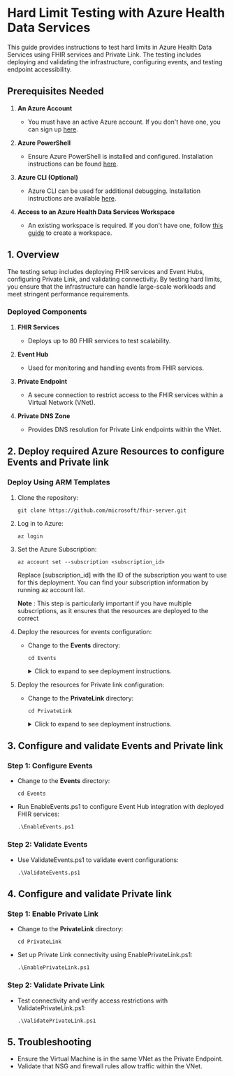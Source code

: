 # Hard Limit Testing with Azure Health Data Services
 
This guide provides instructions to test hard limits in Azure Health Data Services using FHIR services and Private Link. The testing includes deploying and validating the infrastructure, configuring events, and testing endpoint accessibility.
 
## Prerequisites Needed
 
1. **An Azure Account**
    * You must have an active Azure account. If you don't have one, you can sign up [here](https://azure.microsoft.com/free/).
 
2. **Azure PowerShell**
    * Ensure Azure PowerShell is installed and configured. Installation instructions can be found [here](https://docs.microsoft.com/powershell/azure/).
 
3. **Azure CLI (Optional)**
    * Azure CLI can be used for additional debugging. Installation instructions are available [here](https://docs.microsoft.com/cli/azure/).
    
4. **Access to an Azure Health Data Services Workspace**
    * An existing workspace is required. If you don't have one, follow [this guide](https://docs.microsoft.com/azure/healthcare-apis/fhir/) to create a workspace.
 
## 1. Overview
 
The testing setup includes deploying FHIR services and Event Hubs, configuring Private Link, and validating connectivity. By testing hard limits, you ensure that the infrastructure can handle large-scale workloads and meet stringent performance requirements.
 
### Deployed Components
 
1. **FHIR Services**
    * Deploys up to 80 FHIR services to test scalability.
 
2. **Event Hub**
    * Used for monitoring and handling events from FHIR services.
 
3. **Private Endpoint**
    * A secure connection to restrict access to the FHIR services within a Virtual Network (VNet).
 
4. **Private DNS Zone**
    * Provides DNS resolution for Private Link endpoints within the VNet.
 
## 2. Deploy required Azure Resources to configure Events and Private link
 
### Deploy Using ARM Templates
 
1. Clone the repository:
    ```
    git clone https://github.com/microsoft/fhir-server.git
    ```
 
2. Log in to Azure:
    ```
    az login
    ```
 
3. Set the Azure Subscription:
    ```
    az account set --subscription <subscription_id>
    ```
    Replace [subscription_id] with the ID of the subscription you want to use for this deployment. You can find your subscription information by running az account list.

    **Note** : This step is particularly important if you have multiple subscriptions, as it ensures that the resources are deployed to the correct

4. Deploy the resources for events configuration:

    * Change to the **Events** directory:  
        ```
        cd Events
        ```
        <details>
        <summary>Click to expand to see deployment instructions.</summary>
        <br/>

        * To deploy the required resources for Events configuration, use the following command:
            ```
            az deployment group create --resource-group <resource_group_name> --template-file <template_file> --parameters <parameters_file>
            ```
            
            ### Parameters
            
            | Parameter | Description | Example Value |
            |-----------|-------------|---------------|
            | prefix | Unique prefix for naming resources | "test" |
            | fhirServiceCount | Number of FHIR services to deploy | 80 |
            | eventHubNamespaceName | Name of the Event Hub namespace | "myeventhubns" |
            | eventHubName | Name of the Event Hub instance | "myeventhub" |
        
        </details>

5. Deploy the resources for Private link configuration:
    * Change to the **PrivateLink** directory:  
        ```
        cd PrivateLink
        ```
        <details>
        <summary>Click to expand to see deployment instructions.</summary>
        <br/>

        *  To deploy the required resources for Private Link configuration, use the following command:
            ```
            az deployment group create --resource-group <resource_group_name> --template-file <template_file> --parameters <parameters_file>
            ```
            
            ### Parameters
            
            | Parameter | Description | Example Value |
            |-----------|-------------|---------------|
            | workspaceName | Name of the Azure Health Data Services workspace. | "testworkspace" |
            | location | Azure region where the resources will be deployed. | "eastus" |
            | virtualNetworkName | Name of the Virtual Network to use for the Private Endpoint. | "myvnet" |

        </details>

## 3. Configure and validate Events and Private link
 
### Step 1: Configure Events
* Change to the **Events** directory:  
    ```
    cd Events
    ```
* Run EnableEvents.ps1 to configure Event Hub integration with deployed FHIR services:
    ```
    .\EnableEvents.ps1
    ```
 
### Step 2: Validate Events
* Use ValidateEvents.ps1 to validate event configurations:
    ```
    .\ValidateEvents.ps1
    ```

## 4. Configure and validate Private link
  
### Step 1: Enable Private Link
* Change to the **PrivateLink** directory:  
    ```
    cd PrivateLink
    ```
* Set up Private Link connectivity using EnablePrivateLink.ps1:
    ```
    .\EnablePrivateLink.ps1
    ```
 
### Step 2: Validate Private Link
* Test connectivity and verify access restrictions with ValidatePrivateLink.ps1:
    ```
    .\ValidatePrivateLink.ps1
    ```
## 5. Troubleshooting
 
* Ensure the Virtual Machine is in the same VNet as the Private Endpoint.
* Validate that NSG and firewall rules allow traffic within the VNet.